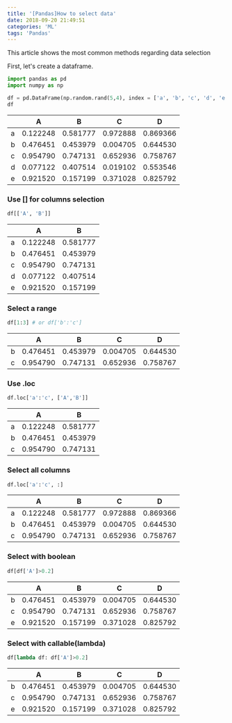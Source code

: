 ```yaml
---
title: '[Pandas]How to select data'
date: 2018-09-20 21:49:51
categories: 'ML'
tags: 'Pandas'
---
```


This article shows the most common methods regarding data selection

First, let's create a dataframe.

```python
import pandas as pd
import numpy as np

df = pd.DataFrame(np.random.rand(5,4), index = ['a', 'b', 'c', 'd', 'e'], columns= ['A', 'B', 'C', 'D'])
df
```

|      | A        | B        | C        | D        |
| ---- | -------- | -------- | -------- | -------- |
| a    | 0.122248 | 0.581777 | 0.972888 | 0.869366 |
| b    | 0.476451 | 0.453979 | 0.004705 | 0.644530 |
| c    | 0.954790 | 0.747131 | 0.652936 | 0.758767 |
| d    | 0.077122 | 0.407514 | 0.019102 | 0.553546 |
| e    | 0.921520 | 0.157199 | 0.371028 | 0.825792 |

### Use [] for columns selection

```python
df[['A', 'B']]
```

|      | A        | B        |
| ---- | -------- | -------- |
| a    | 0.122248 | 0.581777 |
| b    | 0.476451 | 0.453979 |
| c    | 0.954790 | 0.747131 |
| d    | 0.077122 | 0.407514 |
| e    | 0.921520 | 0.157199 |

### Select a range

```python
df[1:3] # or df['b':'c']
```

|      | A        | B        | C        | D        |
| ---- | -------- | -------- | -------- | -------- |
| b    | 0.476451 | 0.453979 | 0.004705 | 0.644530 |
| c    | 0.954790 | 0.747131 | 0.652936 | 0.758767 |

### Use .loc 

```python
df.loc['a':'c', ['A','B']]
```

|      | A        | B        |
| ---- | -------- | -------- |
| a    | 0.122248 | 0.581777 |
| b    | 0.476451 | 0.453979 |
| c    | 0.954790 | 0.747131 |

###  Select all columns

```python
df.loc['a':'c', :]
```

|      | A        | B        | C        | D        |
| ---- | -------- | -------- | -------- | -------- |
| a    | 0.122248 | 0.581777 | 0.972888 | 0.869366 |
| b    | 0.476451 | 0.453979 | 0.004705 | 0.644530 |
| c    | 0.954790 | 0.747131 | 0.652936 | 0.758767 |

### Select with boolean

```python
df[df['A']>0.2]
```

|      | A        | B        | C        | D        |
| ---- | -------- | -------- | -------- | -------- |
| b    | 0.476451 | 0.453979 | 0.004705 | 0.644530 |
| c    | 0.954790 | 0.747131 | 0.652936 | 0.758767 |
| e    | 0.921520 | 0.157199 | 0.371028 | 0.825792 |

### Select with callable(lambda)

```python
df[lambda df: df['A']>0.2]
```

|      | A        | B        | C        | D        |
| ---- | -------- | -------- | -------- | -------- |
| b    | 0.476451 | 0.453979 | 0.004705 | 0.644530 |
| c    | 0.954790 | 0.747131 | 0.652936 | 0.758767 |
| e    | 0.921520 | 0.157199 | 0.371028 | 0.825792 |

